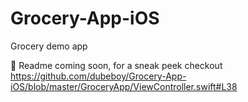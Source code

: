 # Grocery-App-iOS
Grocery demo app

🚧 Readme coming soon, for a sneak peek checkout https://github.com/dubeboy/Grocery-App-iOS/blob/master/GroceryApp/ViewController.swift#L38
